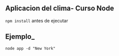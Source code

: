 ## Aplicacion del clima- Curso Node

```npm install``` antes de ejecutar

## Ejemplo_
```
node app -d "New York"
```